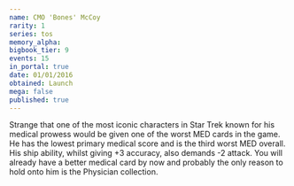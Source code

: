 ```yaml
---
name: CMO 'Bones' McCoy
rarity: 1
series: tos
memory_alpha:
bigbook_tier: 9
events: 15
in_portal: true
date: 01/01/2016
obtained: Launch
mega: false
published: true
---
```


Strange that one of the most iconic characters in Star Trek known for his medical prowess would be given one of the worst MED cards in the game. He has the lowest primary medical score and is the third worst MED overall. His ship ability, whilst giving +3 accuracy, also demands -2 attack. You will already have a better medical card by now and probably the only reason to hold onto him is the Physician collection.
